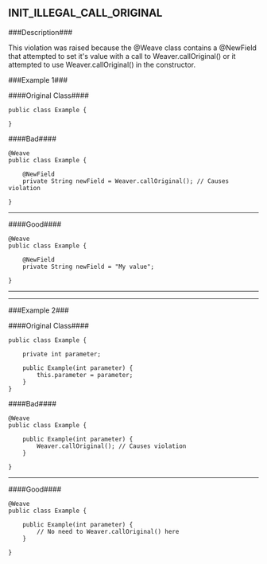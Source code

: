 ## INIT_ILLEGAL_CALL_ORIGINAL ##

###Description###

This violation was raised because the @Weave class contains a @NewField that attempted to set it's value with a call to Weaver.callOriginal() or it attempted to use Weaver.callOriginal() in the constructor.

###Example 1###

####Original Class####
```
public class Example {

}
```


####Bad####
```
@Weave
public class Example {

    @NewField
    private String newField = Weaver.callOriginal(); // Causes violation

}
```

----------

####Good####
```
@Weave
public class Example {

    @NewField
    private String newField = "My value";

}
```

----------
----------


###Example 2###

####Original Class####
```
public class Example {

    private int parameter;

    public Example(int parameter) {
        this.parameter = parameter;
    }
}
```


####Bad####
```
@Weave
public class Example {

    public Example(int parameter) {
        Weaver.callOriginal(); // Causes violation
    }

}
```

----------

####Good####
```
@Weave
public class Example {

    public Example(int parameter) {
        // No need to Weaver.callOriginal() here
    }

}
```
